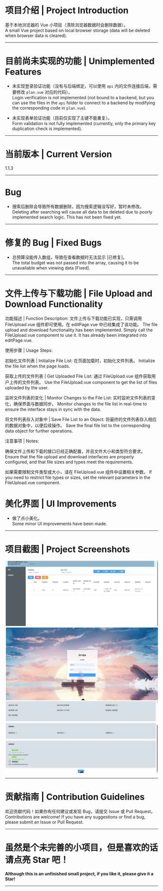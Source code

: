 # **项目介绍 | Project Introduction**

基于本地浏览器的 Vue 小项目（清除浏览器数据时会删除数据）。  
A small Vue project based on local browser storage (data will be deleted when browser data is cleared).

---

# **目前尚未实现的功能 | Unimplemented Features**

- 未实现登录验证功能（没有与后端绑定，可以使用 `api` 内的文件连接后端，需要修改 `plan.vue` 对应的代码）。  
  Login verification is not implemented (not bound to a backend, but you can use the files in the `api` folder to
  connect to a backend by modifying the corresponding code in `plan.vue`).

- 未实现表单验证功能（目前仅实现了主键不能重复）。  
  Form validation is not fully implemented (currently, only the primary key duplication check is implemented).

---

# **当前版本 | Current Version**

1.1.3

---

# **Bug**

- 搜索后删除会导致所有数据删除，因为搜索逻辑没写好，暂时未修改。  
  Deleting after searching will cause all data to be deleted due to poorly implemented search logic. This has not been
  fixed yet.

---

# **修复的 Bug | Fixed Bugs**

- 总预算没能传入数组，导致在查看数据时无法显示 [已修复]。  
  The total budget was not passed into the array, causing it to be unavailable when viewing data [Fixed].

---

# **文件上传与下载功能 | File Upload and Download Functionality**

功能描述 | Function Description:
文件上传与下载功能已实现，只需调用 FileUpload.vue 组件即可使用。在 editPage.vue 中已经集成了该功能。
The file upload and download functionality has been implemented. Simply call the FileUpload.vue component to use it. It
has already been integrated into editPage.vue.

使用步骤 | Usage Steps:

初始化文件列表 | Initialize File List:
在页面加载时，初始化文件列表。
Initialize the file list when the page loads.

获取上传的文件列表 | Get Uploaded File List:
通过 FileUpload.vue 组件获取用户上传的文件列表。
Use the FileUpload.vue component to get the list of files uploaded by the user.

监听文件列表的变化 | Monitor Changes to the File List:
实时监听文件列表的变化，确保界面与数据同步。
Monitor changes to the file list in real-time to ensure the interface stays in sync with the data.

将文件列表存入对象中 | Save File List to an Object:
将最终的文件列表存入相应的数据对象中，以便后续操作。
Save the final file list to the corresponding data object for further operations.

注意事项 | Notes:

确保文件上传和下载的接口已经正确配置，并且文件大小和类型符合要求。
Ensure that the file upload and download interfaces are properly configured, and that file sizes and types meet the
requirements.

如果需要限制文件类型或大小，请在 FileUpload.vue 组件中设置相关参数。
If you need to restrict file types or sizes, set the relevant parameters in the FileUpload.vue component.

# **美化界面 | UI Improvements**

- 做了点小美化。  
  Some minor UI improvements have been made.

---

# **项目截图 | Project Screenshots**

![首页 | Home Page](src/assets/img/index.png)  
![登录页 | Login Page](src/assets/img/login.png)  
![审核界面 | Review Interface](src/assets/img/review.png)

---

# **贡献指南 | Contribution Guidelines**

欢迎贡献代码！如果你有任何建议或发现 Bug，请提交 Issue 或 Pull Request。  
Contributions are welcome! If you have any suggestions or find a bug, please submit an Issue or Pull Request.

---

# **虽然是个未完善的小项目，但是喜欢的话请点亮 Star 吧！**

**Although this is an unfinished small project, if you like it, please give it a Star!**

---